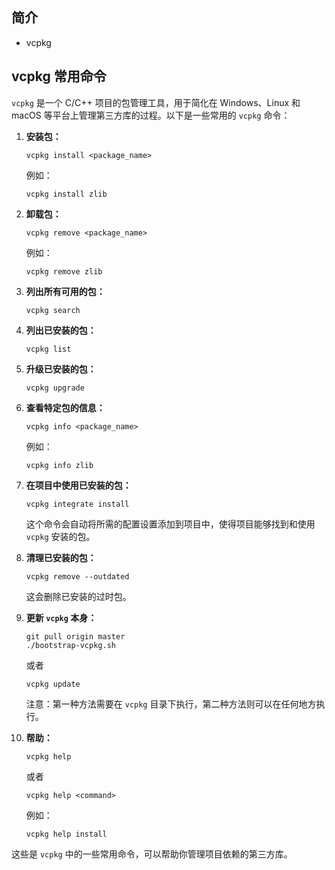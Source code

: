 ## 简介

+ vcpkg

## vcpkg 常用命令

`vcpkg` 是一个 C/C++ 项目的包管理工具，用于简化在 Windows、Linux 和 macOS 等平台上管理第三方库的过程。以下是一些常用的 `vcpkg` 命令：

1. **安装包：**
   ```
   vcpkg install <package_name>
   ```
   例如：
   ```
   vcpkg install zlib
   ```

2. **卸载包：**
   ```
   vcpkg remove <package_name>
   ```
   例如：
   ```
   vcpkg remove zlib
   ```

3. **列出所有可用的包：**
   ```
   vcpkg search
   ```

4. **列出已安装的包：**
   ```
   vcpkg list
   ```

5. **升级已安装的包：**
   ```
   vcpkg upgrade
   ```

6. **查看特定包的信息：**
   ```
   vcpkg info <package_name>
   ```
   例如：
   ```
   vcpkg info zlib
   ```

7. **在项目中使用已安装的包：**
   ```
   vcpkg integrate install
   ```
   这个命令会自动将所需的配置设置添加到项目中，使得项目能够找到和使用 `vcpkg` 安装的包。

8. **清理已安装的包：**
   ```
   vcpkg remove --outdated
   ```
   这会删除已安装的过时包。

9. **更新 `vcpkg` 本身：**
   ```
   git pull origin master
   ./bootstrap-vcpkg.sh
   ```
   或者
   ```
   vcpkg update
   ```
   注意：第一种方法需要在 `vcpkg` 目录下执行，第二种方法则可以在任何地方执行。

10. **帮助：**
    ```
    vcpkg help
    ```
    或者
    ```
    vcpkg help <command>
    ```
    例如：
    ```
    vcpkg help install
    ```

这些是 `vcpkg` 中的一些常用命令，可以帮助你管理项目依赖的第三方库。